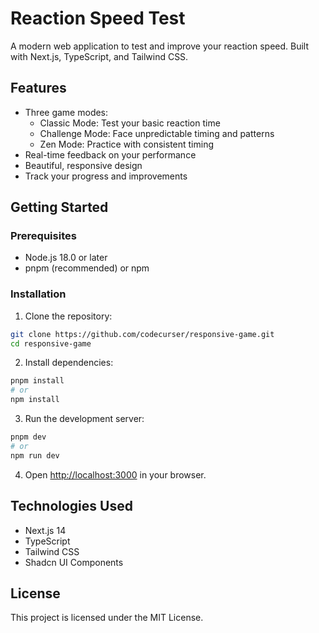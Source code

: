 # Reaction Speed Test

A modern web application to test and improve your reaction speed. Built with Next.js, TypeScript, and Tailwind CSS.

## Features

- Three game modes:
  - Classic Mode: Test your basic reaction time
  - Challenge Mode: Face unpredictable timing and patterns
  - Zen Mode: Practice with consistent timing
- Real-time feedback on your performance
- Beautiful, responsive design
- Track your progress and improvements

## Getting Started

### Prerequisites

- Node.js 18.0 or later
- pnpm (recommended) or npm

### Installation

1. Clone the repository:
```bash
git clone https://github.com/codecurser/responsive-game.git
cd responsive-game
```

2. Install dependencies:
```bash
pnpm install
# or
npm install
```

3. Run the development server:
```bash
pnpm dev
# or
npm run dev
```

4. Open [http://localhost:3000](http://localhost:3000) in your browser.

## Technologies Used

- Next.js 14
- TypeScript
- Tailwind CSS
- Shadcn UI Components

## License

This project is licensed under the MIT License. 